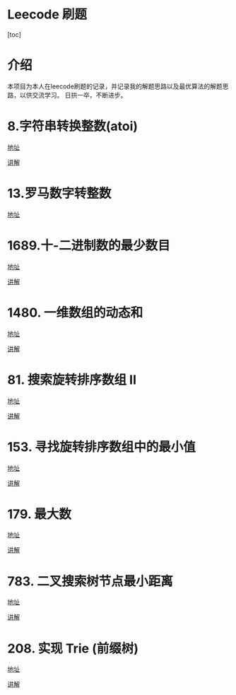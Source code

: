 Leecode 刷题
===
[toc]


# 介绍

本项目为本人在leecode刷题的记录，并记录我的解题思路以及最优算法的解题思路，以供交流学习。
日拱一卒，不断进步。

# 8.字符串转换整数(atoi)
[地址](https://leetcode-cn.com/problems/string-to-integer-atoi/)

[讲解](./leecode/leecode8.md)

# 13.罗马数字转整数
[地址](https://leetcode-cn.com/problems/roman-to-integer/)


# 1689.十-二进制数的最少数目
[地址](https://leetcode-cn.com/problems/partitioning-into-minimum-number-of-deci-binary-numbers/)

[讲解](./leecode/leecode1689.md)


# 1480. 一维数组的动态和
[地址](https://leetcode-cn.com/problems/running-sum-of-1d-array/)

[讲解](./leecode/leecode1480.md)

# 81. 搜索旋转排序数组 II
[地址](https://leetcode-cn.com/problems/search-in-rotated-sorted-array-ii/)

[讲解](./leecode/leecode81.md)

# 153. 寻找旋转排序数组中的最小值
[地址](https://leetcode-cn.com/problems/find-minimum-in-rotated-sorted-array/)

[讲解](./leecode/leecode153.md)


# 179. 最大数
[地址](https://leetcode-cn.com/problems/largest-number/)

[讲解](./leecode/leecode179.md)


# 783. 二叉搜索树节点最小距离
[地址](https://leetcode-cn.com/problems/minimum-distance-between-bst-nodes/)

[讲解](./leecode/leecode783.md)


# 208. 实现 Trie (前缀树)
[地址](https://leetcode-cn.com/problems/implement-trie-prefix-tree/)

[讲解](./leecode/leecode208.md)